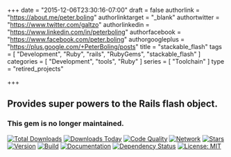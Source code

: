 +++
date = "2015-12-06T23:30:16-07:00"
draft = false
authorlink = "https://about.me/peter.boling"
authorlinktarget = "_blank"
authortwitter = "https://www.twitter.com/galtzo"
authorlinkedin = "https://www.linkedin.com/in/peterboling"
authorfacebook = "https://www.facebook.com/peter.boling"
authorgoogleplus = "https://plus.google.com/+PeterBoling/posts"
title = "stackable_flash"
tags = [ "Development", "Ruby", "rails", "RubyGems", "stackable_flash" ]
categories = [ "Development", "tools", "Ruby" ]
series = [ "Toolchain" ]
type = "retired_projects"

+++

## Provides super powers to the Rails flash object.

### This gem is no longer maintained.

[![Total Downloads](https://img.shields.io/gem/rt/stackable_flash.svg)](https://github.com/pboling/stackable_flash)
[![Downloads Today](https://img.shields.io/gem/rd/stackable_flash.svg)](https://github.com/pboling/stackable_flash)
[![Code Quality](https://img.shields.io/codeclimate/github/pboling/stackable_flash.svg)](https://codeclimate.com/github/pboling/stackable_flash)
[![Network](https://img.shields.io/github/forks/pboling/stackable_flash.svg?style=social)](https://github.com/pboling/stackable_flash/network)
[![Stars](https://img.shields.io/github/stars/pboling/stackable_flash.svg?style=social)](https://github.com/pboling/stackable_flash/stargazers)
[![Version](https://img.shields.io/gem/v/stackable_flash.svg)](https://rubygems.org/gems/stackable_flash)
[![Build](https://img.shields.io/travis/pboling/stackable_flash.svg)](https://travis-ci.org/pboling/stackable_flash)
[![Documentation](http://inch-ci.org/github/pboling/stackable_flash.svg)](http://inch-ci.org/github/pboling/stackable_flash)
[![Dependency Status](https://gemnasium.com/pboling/stackable_flash.svg)](https://gemnasium.com/pboling/stackable_flash)
[![License: MIT](https://img.shields.io/badge/License-MIT-yellow.svg)](https://opensource.org/licenses/MIT)


